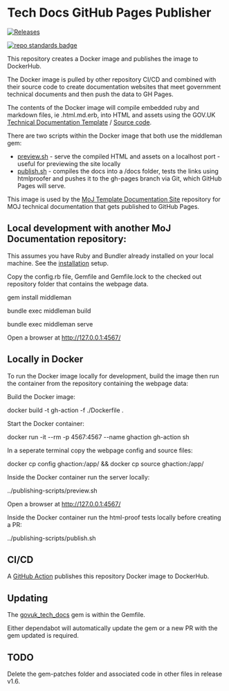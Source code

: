 # Tech Docs GitHub Pages Publisher

[![Releases](https://img.shields.io/github/release/ministryofjustice/tech-docs-github-pages-publisher/all.svg?style=flat-square)](https://github.com/ministryofjustice/tech-docs-github-pages-publisher/releases)

[![repo standards badge](https://img.shields.io/badge/dynamic/json?color=blue&style=for-the-badge&logo=github&label=MoJ%20Compliant&query=%24.data%5B%3F%28%40.name%20%3D%3D%20%22tech-docs-github-pages-publisher%22%29%5D.status&url=https%3A%2F%2Foperations-engineering-reports.cloud-platform.service.justice.gov.uk%2Fgithub_repositories)](https://operations-engineering-reports.cloud-platform.service.justice.gov.uk/github_repositories#tech-docs-github-pages-publisher "Link to report")

This repository creates a Docker image and publishes the image to DockerHub.        

The Docker image is pulled by other repository CI/CD and combined with their source code to create documentation websites that meet government technical documents and then push the data to GH Pages.

The contents of the Docker image will compile embedded ruby and markdown files, ie .html.md.erb, into HTML and assets using the GOV.UK [Technical Documentation Template](https://tdt-documentation.london.cloudapps.digital/) / [Source code](https://github.com/alphagov/tech-docs-template).

There are two scripts within the Docker image that both use the middleman gem:

* [preview.sh](publishing-scripts/preview.sh) - serve the compiled HTML and assets on a localhost port - useful for previewing the site locally
* [publish.sh](publishing-scripts/publish.sh) - compiles the docs into a /docs folder, tests the links using htmlproofer and pushes it to the gh-pages branch via Git, which GitHub Pages will serve.

This image is used by the [MoJ Template Documentation Site](https://github.com/ministryofjustice/template-documentation-site) repository for MOJ technical documentation that gets published to GitHub Pages.

## Local development with another MoJ Documentation repository:

This assumes you have Ruby and Bundler already installed on your local machine. See the [installation](https://tdt-documentation.london.cloudapps.digital/create_project/get_started/#get-started) setup. 

Copy the config.rb file, Gemfile and Gemfile.lock to the checked out repository folder that contains the webpage data.

gem install middleman

bundle exec middleman build

bundle exec middleman serve

Open a browser at http://127.0.0.1:4567/

## Locally in Docker

To run the Docker image locally for development, build the image then run the container from the repository containing the webpage data: 

Build the Docker image:

docker build -t gh-action -f ./Dockerfile .

Start the Docker container:

docker run -it --rm -p 4567:4567 --name ghaction gh-action sh 

In a seperate terminal copy the webpage config and source files:

docker cp config ghaction:/app/ && docker cp source ghaction:/app/ 

Inside the Docker container run the server locally:

../publishing-scripts/preview.sh

Open a browser at http://127.0.0.1:4567/

Inside the Docker container run the html-proof tests locally before creating a PR:

../publishing-scripts/publish.sh


## CI/CD

A [GitHub Action](.github/workflows/docker-hub.yml) publishes this repository Docker image to DockerHub.

## Updating

The [govuk_tech_docs](https://rubygems.org/gems/govuk_tech_docs) gem is within the Gemfile.

Either dependabot will automatically update the gem or a new PR with the gem updated is required.


## TODO

Delete the gem-patches folder and associated code in other files in release v1.6.
